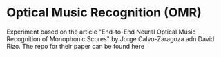# Optical Music Recognition (OMR)

Experiment based on the article "End-to-End Neural Optical Music Recognition of Monophonic Scores" by Jorge Calvo-Zaragoza adn David Rizo. The repo for their paper can be found <href a='https://github.com/OMR-Research/tf-end-to-end'> here </href>
